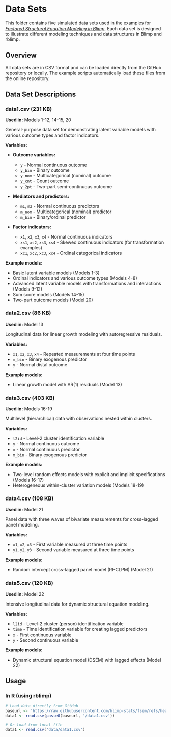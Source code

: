 # Data Sets

This folder contains five simulated data sets used in the examples for [*Factored Structural Equation Modeling in Blimp*](https://osf.io/qrza9). Each data set is designed to illustrate different modeling techniques and data structures in Blimp and rblimp.

## Overview

All data sets are in CSV format and can be loaded directly from the GitHub repository or locally. The example scripts automatically load these files from the online repository.

## Data Set Descriptions

### data1.csv (231 KB)
**Used in:** Models 1-12, 14-15, 20

General-purpose data set for demonstrating latent variable models with various outcome types and factor indicators.

**Variables:**
- **Outcome variables:**
  - `y` - Normal continuous outcome
  - `y_bin` - Binary outcome
  - `y_nom` - Multicategorical (nominal) outcome
  - `y_cnt` - Count outcome
  - `y_2pt` - Two-part semi-continuous outcome

- **Mediators and predictors:**
  - `m1`, `m2` - Normal continuous predictors
  - `m_nom` - Multicategorical (nominal) predictor
  - `m_bin` - Binary/ordinal predictor

- **Factor indicators:**
  - `x1`, `x2`, `x3`, `x4` - Normal continuous indicators
  - `xs1`, `xs2`, `xs3`, `xs4` - Skewed continuous indicators (for transformation examples)
  - `xc1`, `xc2`, `xc3`, `xc4` - Ordinal categorical indicators

**Example models:**
- Basic latent variable models (Models 1-3)
- Ordinal indicators and various outcome types (Models 4-8)
- Advanced latent variable models with transformations and interactions (Models 9-12)
- Sum score models (Models 14-15)
- Two-part outcome models (Model 20)

### data2.csv (86 KB)
**Used in:** Model 13

Longitudinal data for linear growth modeling with autoregressive residuals.

**Variables:**
- `x1`, `x2`, `x3`, `x4` - Repeated measurements at four time points
- `m_bin` - Binary exogenous predictor
- `y` - Normal distal outcome

**Example models:**
- Linear growth model with AR(1) residuals (Model 13)

### data3.csv (403 KB)
**Used in:** Models 16-19

Multilevel (hierarchical) data with observations nested within clusters.

**Variables:**
- `l2id` - Level-2 cluster identification variable
- `y` - Normal continuous outcome
- `x` - Normal continuous predictor
- `m_bin` - Binary exogenous predictor

**Example models:**
- Two-level random effects models with explicit and implicit specifications (Models 16-17)
- Heterogeneous within-cluster variation models (Models 18-19)

### data4.csv (108 KB)
**Used in:** Model 21

Panel data with three waves of bivariate measurements for cross-lagged panel modeling.

**Variables:**
- `x1`, `x2`, `x3` - First variable measured at three time points
- `y1`, `y2`, `y3` - Second variable measured at three time points

**Example models:**
- Random intercept cross-lagged panel model (RI-CLPM) (Model 21)

### data5.csv (120 KB)
**Used in:** Model 22

Intensive longitudinal data for dynamic structural equation modeling.

**Variables:**
- `l2id` - Level-2 cluster (person) identification variable
- `time` - Time identification variable for creating lagged predictors
- `x` - First continuous variable
- `y` - Second continuous variable

**Example models:**
- Dynamic structural equation model (DSEM) with lagged effects (Model 22)

## Usage

### In R (using rblimp)
```r
# Load data directly from GitHub
baseurl <- 'https://raw.githubusercontent.com/blimp-stats/fsem/refs/heads/main/data'
data1 <- read.csv(paste0(baseurl, '/data1.csv'))

# Or load from local file
data1 <- read.csv('data/data1.csv')
```
